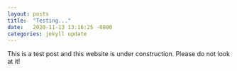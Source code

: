 ```yaml
---
layout: posts
title:  "Testing..."
date:   2020-11-13 13:16:25 -0800
categories: jekyll update
---
```

This is a test post and this website is under construction. Please do not look at it!


